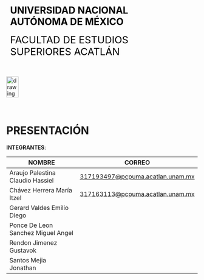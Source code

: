 <div style="display: table;">
    <div style="width: 75%;float: left;margin: auto;padding: 50px 0px 50px 10px; float: left;">
        <span style="color: black;font-size: 25px;font-weight: bold;">UNIVERSIDAD NACIONAL AUTÓNOMA DE MÉXICO</span></br></br>
        <span style="color: black;font-size: 26px;">FACULTAD DE ESTUDIOS SUPERIORES ACATLÁN</span>
    </div>
    <img src="/archivos/index/fesa.png" alt="drawing" width="150" style="width: 25%;"/>
</div>

&nbsp;
# PRESENTACIÓN 

**INTEGRANTES**:  

| **NOMBRE** | **CORREO** |
| --- | --- |
| Araujo Palestina Claudio Hassiel |317193497@pcpuma.acatlan.unam.mx |
| Chávez Herrera María Itzel |317163113@pcpuma.acatlan.unam.mx |
| Gerard Valdes Emilio Diego | |
| Ponce De Leon Sanchez Miguel Angel|  |
| Rendon Jimenez Gustavok | |
| Santos Mejia Jonathan | |


